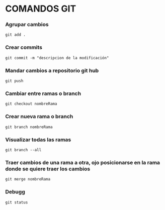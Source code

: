 # COMANDOS GIT

### Agrupar cambios
`git add .`

### Crear commits
`git commit -m "descripcion de la modificación"`

### Mandar cambios a repositorio git hub
`git push`

### Cambiar entre ramas o branch
`git checkout nombreRama`

### Crear nueva rama o branch
`git branch nombreRama`

### Visualizar todas las ramas
`git branch --all`

### Traer cambios de una rama a otra, ojo posicionarse en la rama donde se quiere traer los cambios
`git merge nombreRama`

### Debugg
`git status`
